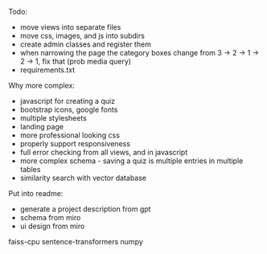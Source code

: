 
Todo:
- move views into separate files
- move css, images, and js into subdirs
- create admin classes and register them
- when narrowing the page the category boxes change from 3 -> 2 -> 1 -> 2 -> 1, fix that (prob media query)
- requirements.txt


Why more complex:
- javascript for creating a quiz
- bootstrap icons, google fonts
- multiple stylesheets
- landing page
- more professional looking css
- properly support responsiveness
- full error checking from all views, and in javascript
- more complex schema - saving a quiz is multiple entries in multiple tables
- similarity search with vector database


Put into readme:
- generate a project description from gpt
- schema from miro
- ui design from miro



faiss-cpu
sentence-transformers
numpy
